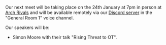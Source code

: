 Our next meet will be taking place on the 24th January at 7pm in person at [Arch Rivals](https://g.page/Archpub) and will be available remotely via our [Discord server](https://discord.gg/rXvnkav) in the "General Room 1" voice channel.

Our speakers will be:

* Simon Moore with their talk "Rising Threat to OT".
